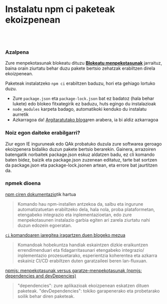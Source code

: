 # Instalatu npm ci paketeak ekoizpenean

<br/><br/>

### Azalpena

Zure menpekotasunak blokeatu dituzu [**Blokeatu menpekotasunak**](./lockdependencies.basque.md) jarraituz, baina orain ziurtatu behar duzu pakete bertsio zehatzak erabiltzen direla ekoizpenean.

Paketeak instalatzeko `npm ci` erabiltzen baduzu, hori eta gehiago lortuko duzu.

- Zure `package.json` eta `package-lock.json` bat ez badatoz (hala behar lukete) edo blokeo fitxategirik ez baduzu, huts egingo du instalazioak
- `node_modules` karpeta badago, automatikoki kenduko du instalatu aurretik
- Azkarragoa da! [Argitaratutako bloga](https://blog.npmjs.org/post/171556855892/introducing-npm-ci-for-faster-more-reliable)ren arabera, ia bi aldiz azkarragoa

### Noiz egon daiteke erabilgarri?

Ziur egon IE inguruneak edo QAk probatuko duzula zure softwarea geroago ekoizpenera bidaliko duzun pakete bertsio berarekin.
Gainera, arrazoiren batengatik norbaitek package.json eskuz aldatzen badu, ez cli komando baten bidez, baizik eta package.json zuzenean editatuz, tarte bat sortzen da package.json eta package-lock.jsonen artean, eta errore bat jaurtitzen da.

### npmek dioena

[npm ciren dokumentazio](https://docs.npmjs.com/cli/ci.html)tik hartua

> Komando hau npm-installen antzekoa da, salbu eta ingurune automatizatuetan erabiltzeko dela, hala nola, proba plataformetan, etengabeko integrazio eta inplementazioetan, edo zure menpekotasunen instalazio garbia egiten ari zarela ziurtatu nahi duzun edozein egoeratan.

[`ci` komandoaren jaregitea iragartzen duen blogeko mezua](https://blog.npmjs.org/post/171556855892/introducing-npm-ci-for-faster-more-reliable)

> Komandoak hobekuntza handiak eskaintzen dizkie eraikuntzen errendimenduari eta fidagarritasunari etengabeko integrazio/ inplementazio prozesuetarako, esperientzia koherentea eta azkarra eskainiz CI/CD erabiltzen duten garatzaileei beren lan-fluxuan.

[npmjs: menpekotasunak versus garatze-menpekotasunak (npmjs: dependencies and devDepencies)](https://docs.npmjs.com/specifying-dependencies-and-devdependencies-in-a-package-json-file)

> "dependencies": zure aplikazioak ekoizpenean eskatzen dituen paketeak.
> "devDependencies": tokiko garapenerako eta probetarako soilik behar diren paketeak.

<br/><br/>
